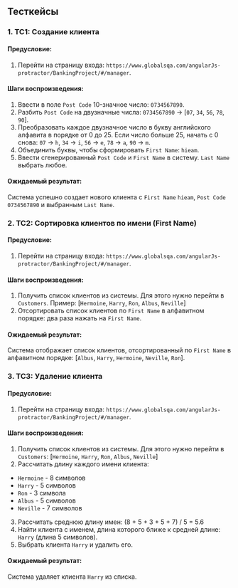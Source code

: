 ## Тесткейсы

### 1. TC1: Создание клиента

#### Предусловие:
1. Перейти на страницу входа: `https://www.globalsqa.com/angularJs-protractor/BankingProject/#/manager`.
#### Шаги воспроизведения: 
1. Ввести в поле `Post Code` 10-значное число: `0734567890`.
2. Разбить `Post Code` на двузначные числа: `0734567890` -> [`07`, `34`, `56`, `78`, `90`].
3. Преобразовать каждое двузначное число в букву английского алфавита в порядке от 0 до 25. Если число больше 25, начать с 0 снова:
`07` -> `h`, `34` -> `i`, `56` -> `e`, `78` -> `a`, `90` -> `m`.
4. Объединить буквы, чтобы сформировать `First Name`: `hieam`.
5. Ввести сгенерированный `Post Code` и `First Name` в систему. `Last Name` выбрать любое.
#### Ожидаемый результат: 
Система успешно создает нового клиента с `First Name` `hieam`, `Post Code` `0734567890` и выбранным `Last Name`.

### 2. TC2: Сортировка клиентов по имени (First Name)

#### Предусловие:
1. Перейти на страницу входа: `https://www.globalsqa.com/angularJs-protractor/BankingProject/#/manager`.
#### Шаги воспроизведения:
1. Получить список клиентов из системы. Для этого нужно перейти в `Customers`. Пример: [`Hermoine`, `Harry`, `Ron`, `Albus`, `Neville`]
2. Отсортировать список клиентов по `First Name` в алфавитном порядке: два раза нажать на `First Name`.
#### Ожидаемый результат: 
Система отображает список клиентов, отсортированный по `First Name` в алфавитном порядке: [`Albus`, `Harry`, `Hermoine`, `Neville`, `Ron`].

### 3. TC3: Удаление клиента

#### Предусловие:
1. Перейти на страницу входа: `https://www.globalsqa.com/angularJs-protractor/BankingProject/#/manager`.
#### Шаги воспроизведения:
1. Получить список клиентов из системы. Для этого нужно перейти в `Customers`: [`Hermoine`, `Harry`, `Ron`, `Albus`, `Neville`]
2. Рассчитать длину каждого имени клиента:
* `Hermoine` - 8 символов
* `Harry` - 5 символов
* `Ron` - 3 символа
* `Albus` - 5 символов
* `Neville` - 7 символов
3. Рассчитать среднюю длину имен: (8 + 5 + 3 + 5 + 7) / 5 = 5.6
4. Найти клиента с именем, длина которого ближе к средней длине: `Harry` (длина 5 символов).
5. Выбрать клиента `Harry` и удалить его.
#### Ожидаемый результат: 
Система удаляет клиента `Harry` из списка.